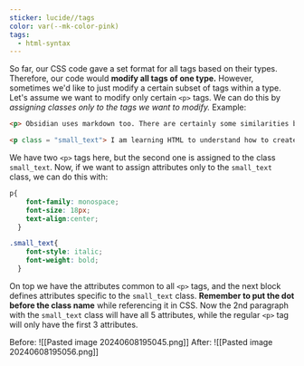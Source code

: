 ```yaml
---
sticker: lucide//tags
color: var(--mk-color-pink)
tags:
  - html-syntax
---
```

So far, our CSS code gave a set format for all tags based on their types. Therefore, our code would **modify all tags of one type.** However, sometimes we'd like to just modify a certain subset of tags within a type. Let's assume we want to modify only certain `<p>` tags. We can do this by *assigning classes only to the tags we want to modify.* Example:
~~~html
<p> Obsidian uses markdown too. There are certainly some similarities between the two. </p>

<p class = "small_text"> I am learning HTML to understand how to create a website. </p>
~~~
We have two `<p>` tags here, but the second one is assigned to the class `small_text`. Now, if we want to assign attributes only to the `small_text` class, we can do this with:
~~~css
p{
    font-family: monospace;
    font-size: 18px;
    text-align:center;
  }

.small_text{
    font-style: italic;
    font-weight: bold;
  }
~~~
On top we have the attributes common to all `<p>` tags, and the next block defines attributes specific to the `small_text` class. **Remember to put the dot before the class name** while referencing it in CSS. Now the 2nd paragraph with the `small_text` class will have all 5 attributes, while the regular `<p>` tag will only have the first 3 attributes.

Before:
![[Pasted image 20240608195045.png]]
After:
![[Pasted image 20240608195056.png]]
